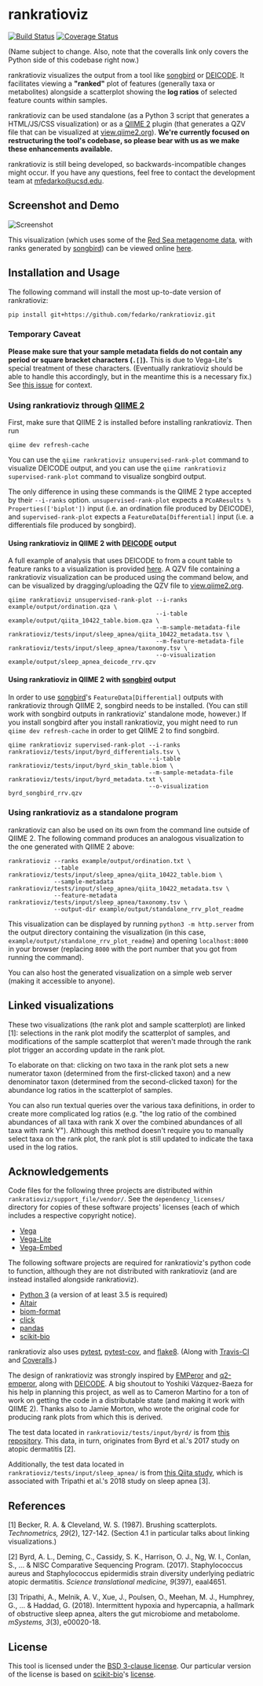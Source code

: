 # rankratioviz
[![Build Status](https://travis-ci.org/fedarko/rankratioviz.svg?branch=master)](https://travis-ci.org/fedarko/rankratioviz) [![Coverage Status](https://coveralls.io/repos/github/fedarko/rankratioviz/badge.svg?branch=master)](https://coveralls.io/github/fedarko/rankratioviz?branch=master)

(Name subject to change. Also, note that the coveralls link only covers the
Python side of this codebase right now.)

rankratioviz visualizes the output from a tool like
[songbird](https://github.com/biocore/songbird) or
[DEICODE](https://github.com/biocore/DEICODE). It facilitates viewing
a __"ranked"__ plot of features (generally taxa or metabolites) alongside
a scatterplot showing the __log ratios__ of selected feature counts within samples.

rankratioviz can be used standalone (as a Python 3 script that generates a
HTML/JS/CSS visualization) or as a [QIIME 2](https://qiime2.org/) plugin (that generates a QZV file that can be visualized at [view.qiime2.org](https://view.qiime2.org/)).
**We're
currently focused on restructuring the tool's codebase, so please bear with us as
we make these enhancements available.**

rankratioviz is still being developed, so backwards-incompatible changes might
occur. If you have any questions, feel free to contact the development team at
[mfedarko@ucsd.edu](mailto:mfedarko@ucsd.edu).

## Screenshot and Demo

![Screenshot](https://github.com/fedarko/rankratioviz/blob/master/screenshots/redsea_data.png)

This visualization (which uses some of the
[Red Sea metagenome data](https://www.ncbi.nlm.nih.gov/pmc/articles/PMC5315489/), with ranks generated by
[songbird](https://github.com/biocore/songbird/)) can be viewed online [here](https://view.qiime2.org/visualization/?src=https%3A%2F%2Fdl.dropbox.com%2Fs%2Fjuvhoqe6ys4tm52%2Fredsea_20190306.qzv%3Fdl%3D1&type=html).

## Installation and Usage

The following command will install the most up-to-date version of rankratioviz:

```
pip install git+https://github.com/fedarko/rankratioviz.git
```

### Temporary Caveat

**Please make sure that your sample metadata fields do not contain any period or
square bracket characters (`.[]`).** This is due to Vega-Lite's special treatment
of these characters. (Eventually rankratioviz should be able to handle this
accordingly, but in the meantime this is a necessary fix.) See
[this issue](https://github.com/fedarko/rankratioviz/issues/66) for context.

### Using rankratioviz through [QIIME 2](https://qiime2.org/)

First, make sure that QIIME 2 is installed before installing rankratioviz.
Then run

```
qiime dev refresh-cache
```

You can use the `qiime rankratioviz unsupervised-rank-plot` command to
visualize DEICODE output, and you can use the
`qiime rankratioviz supervised-rank-plot` command to visualize songbird output.

The only difference in using these commands is the QIIME 2 type accepted by
their `--i-ranks` option.
`unsupervised-rank-plot` expects a `PCoAResults % Properties(['biplot'])` input (i.e. an ordination file produced by DEICODE),
and `supervised-rank-plot` expects a `FeatureData[Differential]` input (i.e. a
differentials file produced by songbird).

#### Using rankratioviz in QIIME 2 with [DEICODE](https://github.com/biocore/DEICODE) output

A full example of analysis that uses DEICODE to from a count table to feature
ranks to a visualization is provided
[here](https://github.com/fedarko/rankratioviz/blob/master/example/rankratioviz_deicode_example.ipynb).
A QZV file containing a rankratioviz visualization
can be produced using the command below, and can be visualized by dragging/uploading
the QZV file to
[view.qiime2.org](https://view.qiime2.org/).

```
qiime rankratioviz unsupervised-rank-plot --i-ranks example/output/ordination.qza \
                                          --i-table example/output/qiita_10422_table.biom.qza \
                                          --m-sample-metadata-file rankratioviz/tests/input/sleep_apnea/qiita_10422_metadata.tsv \
                                          --m-feature-metadata-file rankratioviz/tests/input/sleep_apnea/taxonomy.tsv \
                                          --o-visualization example/output/sleep_apnea_deicode_rrv.qzv
```

#### Using rankratioviz in QIIME 2 with [songbird](https://github.com/biocore/songbird) output

In order to use [songbird](https://github.com/biocore/songbird/)'s `FeatureData[Differential]`
outputs with rankratioviz through QIIME 2, songbird needs to be
installed. (You can still work with songbird outputs in rankratioviz'
standalone mode, however.) If you install songbird after you install
rankratioviz, you might need to run `qiime dev refresh-cache` in order to get
QIIME 2 to find songbird.

```
qiime rankratioviz supervised-rank-plot --i-ranks rankratioviz/tests/input/byrd_differentials.tsv \
                                        --i-table rankratioviz/tests/input/byrd_skin_table.biom \
                                        --m-sample-metadata-file rankratioviz/tests/input/byrd_metadata.txt \
                                        --o-visualization byrd_songbird_rrv.qzv
```


### Using rankratioviz as a standalone program

rankratioviz can also be used on its own from the command line outside of QIIME 2.
The following command produces an analogous visualization to the one generated
with QIIME 2 above:

```
rankratioviz --ranks example/output/ordination.txt \
             --table rankratioviz/tests/input/sleep_apnea/qiita_10422_table.biom \
             --sample-metadata rankratioviz/tests/input/sleep_apnea/qiita_10422_metadata.tsv \
             --feature-metadata rankratioviz/tests/input/sleep_apnea/taxonomy.tsv \
             --output-dir example/output/standalone_rrv_plot_readme
```

This visualization can be displayed by running `python3 -m http.server` from
the output directory containing the visualization (in this case,
`example/output/standalone_rrv_plot_readme`) and opening `localhost:8000` in
your browser (replacing `8000` with the port number that you got from running
the command).

You can also host the generated visualization on a simple web server (making it
accessible to anyone).

## Linked visualizations
These two visualizations (the rank plot and sample scatterplot) are linked [1]:
selections in the rank plot modify the scatterplot of samples, and
modifications of the sample scatterplot that weren't made through the rank plot
trigger an according update in the rank plot.

To elaborate on that: clicking on two taxa in the rank plot sets a new
numerator taxon (determined from the first-clicked taxon) and a new denominator
taxon (determined from the second-clicked taxon) for the abundance log ratios
in the scatterplot of samples.

You can also run textual queries over the various taxa definitions, in order to
create more complicated log ratios
(e.g. "the log ratio of the combined abundances of all
taxa with rank X over the combined abundances of all taxa with rank Y").
Although this method doesn't require you to manually select taxa on the rank
plot, the rank plot is still updated to indicate the taxa used in the log
ratios.

## Acknowledgements

Code files for the following three projects are distributed within
`rankratioviz/support_file/vendor/`.
See the `dependency_licenses/` directory for copies of these software projects'
licenses (each of which includes a respective copyright notice).
- [Vega](https://vega.github.io/vega/)
- [Vega-Lite](https://vega.github.io/vega-lite/)
- [Vega-Embed](https://github.com/vega/vega-embed)

The following software projects are required for rankratioviz's python code
to function, although they are not distributed with rankratioviz (and are
instead installed alongside rankratioviz).
- [Python 3](https://www.python.org/) (a version of at least 3.5 is required)
- [Altair](https://altair-viz.github.io/)
- [biom-format](http://biom-format.org/)
- [click](https://palletsprojects.com/p/click/)
- [pandas](https://pandas.pydata.org/)
- [scikit-bio](http://scikit-bio.org/)

rankratioviz also uses [pytest](https://docs.pytest.org/en/latest/),
[pytest-cov](https://github.com/pytest-dev/pytest-cov), and
[flake8](http://flake8.pycqa.org/en/latest/).
(Along with [Travis-CI](https://travis-ci.org/) and
[Coveralls](https://coveralls.io/).)

The design of rankratioviz was strongly inspired by
[EMPeror](https://github.com/biocore/emperor) and
[q2-emperor](https://github.com/qiime2/q2-emperor/), along with
[DEICODE](https://github.com/biocore/DEICODE). A big shoutout to
Yoshiki Vázquez-Baeza for his help in planning this project, as well as to
Cameron Martino for a ton of work on getting the code in a distributable state
(and making it work with QIIME 2). Thanks also to Jamie Morton, who wrote the
original code for producing rank plots from which this is derived.

The test data located in `rankratioviz/tests/input/byrd/` is from
[this repository](https://github.com/knightlab-analyses/reference-frames).
This data, in turn, originates from Byrd et al.'s 2017 study on atopic
dermatitis [2].

Additionally, the test data located in `rankratioviz/tests/input/sleep_apnea/`
is from [this Qiita study](https://qiita.ucsd.edu/study/description/10422),
which is associated with Tripathi et al.'s 2018 study on sleep apnea [3].

## References

[1] Becker, R. A. & Cleveland, W. S. (1987). Brushing scatterplots. _Technometrics, 29_(2), 127-142. (Section 4.1 in particular talks about linking visualizations.)

[2] Byrd, A. L., Deming, C., Cassidy, S. K., Harrison, O. J., Ng, W. I., Conlan, S., ... & NISC Comparative Sequencing Program. (2017). Staphylococcus aureus and Staphylococcus epidermidis strain diversity underlying pediatric atopic dermatitis. _Science translational medicine, 9_(397), eaal4651.

[3] Tripathi, A., Melnik, A. V., Xue, J., Poulsen, O., Meehan, M. J., Humphrey, G., ... & Haddad, G. (2018). Intermittent hypoxia and hypercapnia, a hallmark of obstructive sleep apnea, alters the gut microbiome and metabolome. _mSystems, 3_(3), e00020-18.

## License

This tool is licensed under the [BSD 3-clause license](https://en.wikipedia.org/wiki/BSD_licenses#3-clause_license_(%22BSD_License_2.0%22,_%22Revised_BSD_License%22,_%22New_BSD_License%22,_or_%22Modified_BSD_License%22)).
Our particular version of the license is based on [scikit-bio](https://github.com/biocore/scikit-bio)'s [license](https://github.com/biocore/scikit-bio/blob/master/COPYING.txt).
